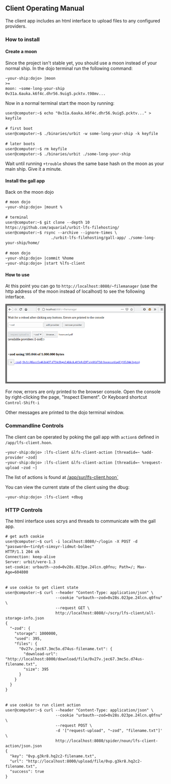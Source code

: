 ## Client Operating Manual

The client app includes an html interface to upload files to any configured providers.
### How to install


#### Create a moon

Since the project isn't stable yet, you should use a moon instead of your normal ship. In the dojo terminal run the following command:

```
~your-ship:dojo> |moon
>=
moon: ~some-long-your-ship
0v31a.6auka.k6f4c.dhr56.9uig5.pcktv.t98mv...
```

Now in a normal terminal start the moon by running:

```
user@computer:~$ echo "0v31a.6auka.k6f4c.dhr56.9uig5.pcktv..." > keyfile

# first boot
user@computer:~$ ./binaries/urbit -w some-long-your-ship -k keyfile

# later boots
user@computer:~$ rm keyfile
user@computer:~$ ./binaries/urbit ./some-long-your-ship
```

Wait until running `+trouble` shows the same base hash on the moon as your main ship. Give it a minute.

#### Install the gall app

Back on the moon dojo
```
# moon dojo
~your-ship:dojo> |mount %

# terminal 
user@computer:~$ git clone --depth 10 https://github.com/aquarial/urbit-lfs-filehosting/
user@computer:~$ rsync --archive --ignore-times \
                    ./urbit-lfs-filehosting/gall-app/ ./some-long-your-ship/home/

# moon dojo
~your-ship:dojo> |commit %home
~your-ship:dojo> |start %lfs-client
```

#### How to use

At this point you can go to `http://localhost:8080/~filemanager` (use the http address of the moon instead of localhost) to see the following interface.

![demo ui](./interface.png)

For now, errors are only printed to the browser console. Open the console by right-clicking the page, "Inspect Element". Or Keyboard shortcut `Control-Shift-i`

Other messages are printed to the dojo terminal window.

### Commandline Controls

The client can be operated by poking the gall app with `action`s defined in `/app/lfs-client.hoon`.

```
~your-ship:dojo> :lfs-client &lfs-client-action [threadid=~ %add-provider ~zod]
~your-ship:dojo> :lfs-client &lfs-client-action [threadid=~ %request-upload ~zod ~]
```

The list of actions is found at [/app/sur/lfs-client.hoon`](https://github.com/aquarial/urbit-lfs-filehosting/blob/master/gall-app/sur/lfs-client.hoon)


You can view the current state of the client using the dbug:

```
~your-ship:dojo> :lfs-client +dbug
```

### HTTP Controls

The html interface uses scrys and threads to communicate with the gall app.

```
# get auth cookie
user@computer:~$ curl -i localhost:8080/~/login -X POST -d "password=~tirdyt-simsyr-lidmut-bolbec"
HTTP/1.1 204 ok
Connection: keep-alive
Server: urbit/vere-1.3
set-cookie: urbauth-~zod=0v28s.023pe.24lcn.q0fnu; Path=/; Max-Age=604800


# use cookie to get client state
user@computer:~$ curl --header "Content-Type: application/json" \
                      --cookie "urbauth-~zod=0v28s.023pe.24lcn.q0fnu" \
                      --request GET \
                      http://localhost:8080/~/scry/lfs-client/all-storage-info.json
{
  "~zod": {
    "storage": 1000000,
    "used": 395,
    "files": {
      "0v27v.jec67.3mc5o.d74us-filename.txt": {
        "download-url": "http://localhost:8000/download/file/0v27v.jec67.3mc5o.d74us-filename.txt",
        "size": 395
      }
    }
  }
}


# use cookie to run client action
user@computer:~$ curl --header "Content-Type: application/json" \
                      --cookie "urbauth-~zod=0v28s.023pe.24lcn.q0fnu" \
                      --request POST \
                      -d '["request-upload", "~zod", "filename.txt"]' \
                      http://localhost:8080/spider/noun/lfs-client-action/json.json
{
  "key": "0vp.g3kr8.hq2c2-filename.txt",
  "url": "http://localhost:8000/upload/file/0vp.g3kr8.hq2c2-filename.txt",
  "success": true
}
```
